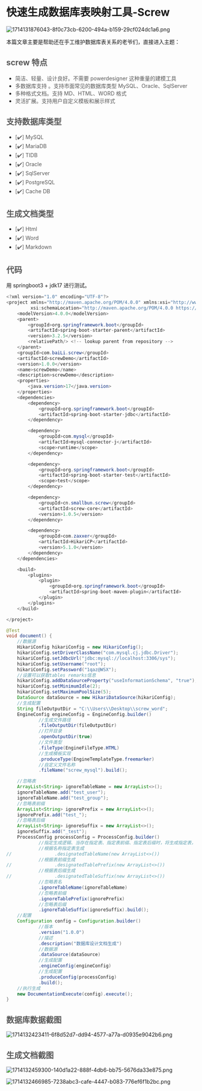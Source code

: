 # 快速生成数据库表映射工具-Screw

![1714131876043-8f0c73cb-6200-494a-b159-29cf024dc1a6.png](./img/MyBfGfMEcl03wzvg/1714131876043-8f0c73cb-6200-494a-b159-29cf024dc1a6-237998.png)

本篇文章主要是帮助还在手工维护数据库表关系的老爷们，直接进入主题：

## <font style="color:rgb(89, 89, 89);">screw 特点</font>
+ <font style="color:rgb(89, 89, 89);">简洁、轻量、设计良好。不需要 powerdesigner 这种重量的建模工具</font>
+ <font style="color:rgb(89, 89, 89);">多数据库支持 。支持市面常见的数据库类型 MySQL、Oracle、SqlServer</font>
+ <font style="color:rgb(89, 89, 89);">多种格式文档。支持 MD、HTML、WORD 格式</font>
+ <font style="color:rgb(89, 89, 89);">灵活扩展。支持用户自定义模板和展示样式</font>

## <font style="color:rgb(89, 89, 89);">支持数据库类型</font>
+ <font style="color:rgb(89, 89, 89);">[</font><font style="color:rgb(89, 89, 89);">✔️</font><font style="color:rgb(89, 89, 89);">] MySQL</font>
+ <font style="color:rgb(89, 89, 89);">[</font><font style="color:rgb(89, 89, 89);">✔️</font><font style="color:rgb(89, 89, 89);">] MariaDB</font>
+ <font style="color:rgb(89, 89, 89);">[</font><font style="color:rgb(89, 89, 89);">✔️</font><font style="color:rgb(89, 89, 89);">] TIDB</font>
+ <font style="color:rgb(89, 89, 89);">[</font><font style="color:rgb(89, 89, 89);">✔️</font><font style="color:rgb(89, 89, 89);">] Oracle</font>
+ <font style="color:rgb(89, 89, 89);">[</font><font style="color:rgb(89, 89, 89);">✔️</font><font style="color:rgb(89, 89, 89);">] SqlServer</font>
+ <font style="color:rgb(89, 89, 89);">[</font><font style="color:rgb(89, 89, 89);">✔️</font><font style="color:rgb(89, 89, 89);">] PostgreSQL</font>
+ <font style="color:rgb(89, 89, 89);">[</font><font style="color:rgb(89, 89, 89);">✔️</font><font style="color:rgb(89, 89, 89);">] Cache DB</font>

## <font style="color:rgb(89, 89, 89);">生成文档类型</font>
+ <font style="color:rgb(89, 89, 89);">[</font><font style="color:rgb(89, 89, 89);">✔️</font><font style="color:rgb(89, 89, 89);">] Html</font>
+ <font style="color:rgb(89, 89, 89);">[</font><font style="color:rgb(89, 89, 89);">✔️</font><font style="color:rgb(89, 89, 89);">] Word</font>
+ <font style="color:rgb(89, 89, 89);">[</font><font style="color:rgb(89, 89, 89);">✔️</font><font style="color:rgb(89, 89, 89);">] Markdown</font>

## <font style="color:rgb(89, 89, 89);">代码</font>
用 springboot3 + jdk17 进行测试。

```java
<?xml version="1.0" encoding="UTF-8"?>
<project xmlns="http://maven.apache.org/POM/4.0.0" xmlns:xsi="http://www.w3.org/2001/XMLSchema-instance"
         xsi:schemaLocation="http://maven.apache.org/POM/4.0.0 https://maven.apache.org/xsd/maven-4.0.0.xsd">
    <modelVersion>4.0.0</modelVersion>
    <parent>
        <groupId>org.springframework.boot</groupId>
        <artifactId>spring-boot-starter-parent</artifactId>
        <version>3.2.5</version>
        <relativePath/> <!-- lookup parent from repository -->
    </parent>
    <groupId>com.baiLi.screw</groupId>
    <artifactId>screwDemo</artifactId>
    <version>1.0.0</version>
    <name>screwDemo</name>
    <description>screwDemo</description>
    <properties>
        <java.version>17</java.version>
    </properties>
    <dependencies>
        <dependency>
            <groupId>org.springframework.boot</groupId>
            <artifactId>spring-boot-starter-jdbc</artifactId>
        </dependency>

        <dependency>
            <groupId>com.mysql</groupId>
            <artifactId>mysql-connector-j</artifactId>
            <scope>runtime</scope>
        </dependency>

        <dependency>
            <groupId>org.springframework.boot</groupId>
            <artifactId>spring-boot-starter-test</artifactId>
            <scope>test</scope>
        </dependency>

        <dependency>
            <groupId>cn.smallbun.screw</groupId>
            <artifactId>screw-core</artifactId>
            <version>1.0.5</version>
        </dependency>

        <dependency>
            <groupId>com.zaxxer</groupId>
            <artifactId>HikariCP</artifactId>
            <version>5.1.0</version>
        </dependency>
    </dependencies>

    <build>
        <plugins>
            <plugin>
                <groupId>org.springframework.boot</groupId>
                <artifactId>spring-boot-maven-plugin</artifactId>
            </plugin>
        </plugins>
    </build>

</project>
```

```java
@Test
void document() {
    //数据源
    HikariConfig hikariConfig = new HikariConfig();
    hikariConfig.setDriverClassName("com.mysql.cj.jdbc.Driver");
    hikariConfig.setJdbcUrl("jdbc:mysql://localhost:3306/sys");
    hikariConfig.setUsername("root");
    hikariConfig.setPassword("1qaz@WSX");
    //设置可以获取tables remarks信息
    hikariConfig.addDataSourceProperty("useInformationSchema", "true");
    hikariConfig.setMinimumIdle(2);
    hikariConfig.setMaximumPoolSize(5);
    DataSource dataSource = new HikariDataSource(hikariConfig);
    //生成配置
    String fileOutputDir = "C:\\Users\\Desktop\\screw_word";
    EngineConfig engineConfig = EngineConfig.builder()
            //生成文件路径
            .fileOutputDir(fileOutputDir)
            //打开目录
            .openOutputDir(true)
            //文件类型
            .fileType(EngineFileType.HTML)
            //生成模板实现
            .produceType(EngineTemplateType.freemarker)
            //自定义文件名称
            .fileName("screw_mysql").build();

    //忽略表
    ArrayList<String> ignoreTableName = new ArrayList<>();
    ignoreTableName.add("test_user");
    ignoreTableName.add("test_group");
    //忽略表前缀
    ArrayList<String> ignorePrefix = new ArrayList<>();
    ignorePrefix.add("test_");
    //忽略表后缀
    ArrayList<String> ignoreSuffix = new ArrayList<>();
    ignoreSuffix.add("_test");
    ProcessConfig processConfig = ProcessConfig.builder()
            //指定生成逻辑、当存在指定表、指定表前缀、指定表后缀时，将生成指定表，其余表不生成、并跳过忽略表配置
            //根据名称指定表生成
//                .designatedTableName(new ArrayList<>())
            //根据表前缀生成
//                .designatedTablePrefix(new ArrayList<>())
            //根据表后缀生成
//                .designatedTableSuffix(new ArrayList<>())
            //忽略表名
            .ignoreTableName(ignoreTableName)
            //忽略表前缀
            .ignoreTablePrefix(ignorePrefix)
            //忽略表后缀
            .ignoreTableSuffix(ignoreSuffix).build();
    //配置
    Configuration config = Configuration.builder()
            //版本
            .version("1.0.0")
            //描述
            .description("数据库设计文档生成")
            //数据源
            .dataSource(dataSource)
            //生成配置
            .engineConfig(engineConfig)
            //生成配置
            .produceConfig(processConfig)
            .build();
    //执行生成
    new DocumentationExecute(config).execute();
}
```

## <font style="color:rgb(89, 89, 89);">数据库数据截图</font>
![1714132423411-6f8d52d7-dd94-4577-a77a-d0935e9042b6.png](./img/MyBfGfMEcl03wzvg/1714132423411-6f8d52d7-dd94-4577-a77a-d0935e9042b6-234800.png)

## <font style="color:rgb(89, 89, 89);">生成文档截图</font>
![1714132459300-140d1a22-888f-4db6-bb75-5676da33e875.png](./img/MyBfGfMEcl03wzvg/1714132459300-140d1a22-888f-4db6-bb75-5676da33e875-234742.png)

![1714132466985-7238abc3-cafe-4447-b083-776ef6f1b2bc.png](./img/MyBfGfMEcl03wzvg/1714132466985-7238abc3-cafe-4447-b083-776ef6f1b2bc-306336.png)

